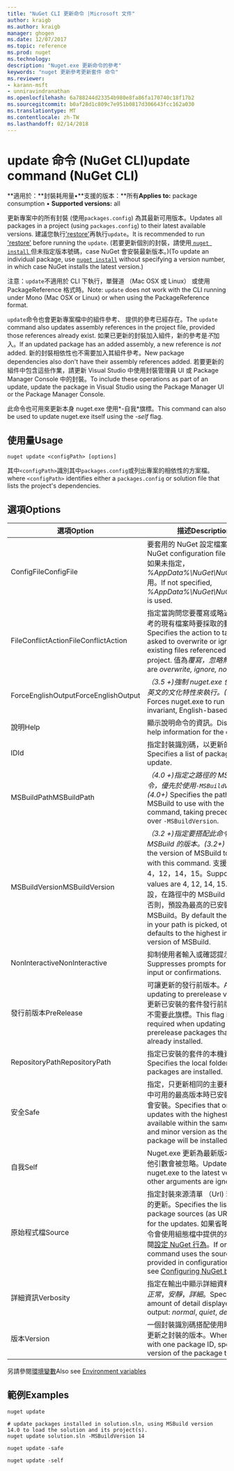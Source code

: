 ```yaml
---
title: "NuGet CLI 更新命令 |Microsoft 文件"
author: kraigb
ms.author: kraigb
manager: ghogen
ms.date: 12/07/2017
ms.topic: reference
ms.prod: nuget
ms.technology: 
description: "Nuget.exe 更新命令的參考"
keywords: "nuget 更新參考更新套件 命令"
ms.reviewer:
- karann-msft
- unniravindranathan
ms.openlocfilehash: 6a788244d23354b980e8fa86fa170740c18f17b2
ms.sourcegitcommit: b0af28d1c809c7e951b0817d306643fcc162a030
ms.translationtype: MT
ms.contentlocale: zh-TW
ms.lasthandoff: 02/14/2018
---
```

# <a name="update-command-nuget-cli"></a><span data-ttu-id="f3f50-104">update 命令 (NuGet CLI)</span><span class="sxs-lookup"><span data-stu-id="f3f50-104">update command (NuGet CLI)</span></span>

<span data-ttu-id="f3f50-105">**適用於：**封裝耗用量&bullet;**支援的版本：**所有</span><span class="sxs-lookup"><span data-stu-id="f3f50-105">**Applies to:** package consumption &bullet; **Supported versions:** all</span></span>

<span data-ttu-id="f3f50-106">更新專案中的所有封裝 (使用`packages.config`) 為其最新可用版本。</span><span class="sxs-lookup"><span data-stu-id="f3f50-106">Updates all packages in a project (using `packages.config`) to their latest available versions.</span></span> <span data-ttu-id="f3f50-107">建議您執行['restore'](cli-ref-restore.md)再執行`update`。</span><span class="sxs-lookup"><span data-stu-id="f3f50-107">It is recommended to run ['restore'](cli-ref-restore.md) before running the `update`.</span></span> <span data-ttu-id="f3f50-108">(若要更新個別的封裝，請使用[ `nuget install` ](cli-ref-install.md)但未指定版本號碼，case NuGet 會安裝最新版本。)</span><span class="sxs-lookup"><span data-stu-id="f3f50-108">(To update an individual package, use [`nuget install`](cli-ref-install.md) without specifying a version number, in which case NuGet installs the latest version.)</span></span>

<span data-ttu-id="f3f50-109">注意：`update`不適用於 CLI 下執行，單聲道 （Mac OSX 或 Linux） 或使用 PackageReference 格式時。</span><span class="sxs-lookup"><span data-stu-id="f3f50-109">Note: `update` does not work with the CLI running under Mono (Mac OSX or Linux) or when using the PackageReference format.</span></span>

<span data-ttu-id="f3f50-110">`update`命令也會更新專案檔中的組件參考、 提供的參考已經存在。</span><span class="sxs-lookup"><span data-stu-id="f3f50-110">The `update` command also updates assembly references in the project file, provided those references already exist.</span></span> <span data-ttu-id="f3f50-111">如果已更新的封裝加入組件，新的參考是*不*加入。</span><span class="sxs-lookup"><span data-stu-id="f3f50-111">If an updated package has an added assembly, a new reference is *not* added.</span></span> <span data-ttu-id="f3f50-112">新的封裝相依性也不需要加入其組件參考。</span><span class="sxs-lookup"><span data-stu-id="f3f50-112">New package dependencies also don't have their assembly references added.</span></span> <span data-ttu-id="f3f50-113">若要更新的組件中包含這些作業，請更新 Visual Studio 中使用封裝管理員 UI 或 Package Manager Console 中的封裝。</span><span class="sxs-lookup"><span data-stu-id="f3f50-113">To include these operations as part of an update, update the package in Visual Studio using the Package Manager UI or the Package Manager Console.</span></span>

<span data-ttu-id="f3f50-114">此命令也可用來更新本身 nuget.exe 使用*-自我*旗標。</span><span class="sxs-lookup"><span data-stu-id="f3f50-114">This command can also be used to update nuget.exe itself using the *-self* flag.</span></span>

## <a name="usage"></a><span data-ttu-id="f3f50-115">使用量</span><span class="sxs-lookup"><span data-stu-id="f3f50-115">Usage</span></span>

```cli
nuget update <configPath> [options]
```

<span data-ttu-id="f3f50-116">其中`<configPath>`識別其中`packages.config`或列出專案的相依性的方案檔。</span><span class="sxs-lookup"><span data-stu-id="f3f50-116">where `<configPath>` identifies either a `packages.config` or solution file that lists the project's dependencies.</span></span>

## <a name="options"></a><span data-ttu-id="f3f50-117">選項</span><span class="sxs-lookup"><span data-stu-id="f3f50-117">Options</span></span>

| <span data-ttu-id="f3f50-118">選項</span><span class="sxs-lookup"><span data-stu-id="f3f50-118">Option</span></span> | <span data-ttu-id="f3f50-119">描述</span><span class="sxs-lookup"><span data-stu-id="f3f50-119">Description</span></span> |
| --- | --- |
| <span data-ttu-id="f3f50-120">ConfigFile</span><span class="sxs-lookup"><span data-stu-id="f3f50-120">ConfigFile</span></span> | <span data-ttu-id="f3f50-121">要套用的 NuGet 設定檔案。</span><span class="sxs-lookup"><span data-stu-id="f3f50-121">The NuGet configuration file to apply.</span></span> <span data-ttu-id="f3f50-122">如果未指定， *%AppData%\NuGet\NuGet.Config*用。</span><span class="sxs-lookup"><span data-stu-id="f3f50-122">If not specified, *%AppData%\NuGet\NuGet.Config* is used.</span></span> |
| <span data-ttu-id="f3f50-123">FileConflictAction</span><span class="sxs-lookup"><span data-stu-id="f3f50-123">FileConflictAction</span></span> | <span data-ttu-id="f3f50-124">指定當詢問您要覆寫或略過專案所參考的現有檔案時要採取的動作。</span><span class="sxs-lookup"><span data-stu-id="f3f50-124">Specifies the action to take when asked to overwrite or ignore existing files referenced by the project.</span></span> <span data-ttu-id="f3f50-125">值為*覆寫，忽略無*。</span><span class="sxs-lookup"><span data-stu-id="f3f50-125">Values are *overwrite, ignore, none*.</span></span> |
| <span data-ttu-id="f3f50-126">ForceEnglishOutput</span><span class="sxs-lookup"><span data-stu-id="f3f50-126">ForceEnglishOutput</span></span> | <span data-ttu-id="f3f50-127">*（3.5 +)*強制 nuget.exe 使用不變，英文的文化特性來執行。</span><span class="sxs-lookup"><span data-stu-id="f3f50-127">*(3.5+)* Forces nuget.exe to run using an invariant, English-based culture.</span></span> |
| <span data-ttu-id="f3f50-128">說明</span><span class="sxs-lookup"><span data-stu-id="f3f50-128">Help</span></span> | <span data-ttu-id="f3f50-129">顯示說明命令的資訊。</span><span class="sxs-lookup"><span data-stu-id="f3f50-129">Displays help information for the command.</span></span> |
| <span data-ttu-id="f3f50-130">ID</span><span class="sxs-lookup"><span data-stu-id="f3f50-130">Id</span></span> | <span data-ttu-id="f3f50-131">指定封裝識別碼，以更新的清單。</span><span class="sxs-lookup"><span data-stu-id="f3f50-131">Specifies a list of package IDs to update.</span></span> |
| <span data-ttu-id="f3f50-132">MSBuildPath</span><span class="sxs-lookup"><span data-stu-id="f3f50-132">MSBuildPath</span></span> | <span data-ttu-id="f3f50-133">*（4.0 +)*指定之路徑的 MSBuild 命令，優先於使用`-MSBuildVersion`。</span><span class="sxs-lookup"><span data-stu-id="f3f50-133">*(4.0+)* Specifies the path of MSBuild to use with the command, taking precedence over `-MSBuildVersion`.</span></span> |
| <span data-ttu-id="f3f50-134">MSBuildVersion</span><span class="sxs-lookup"><span data-stu-id="f3f50-134">MSBuildVersion</span></span> | <span data-ttu-id="f3f50-135">*（3.2 +)*指定要搭配此命令使用 MSBuild 的版本。</span><span class="sxs-lookup"><span data-stu-id="f3f50-135">*(3.2+)* Specifies the version of MSBuild to be used with this command.</span></span> <span data-ttu-id="f3f50-136">支援的值為 4，12，14，15。</span><span class="sxs-lookup"><span data-stu-id="f3f50-136">Supported values are 4, 12, 14, 15.</span></span> <span data-ttu-id="f3f50-137">根據預設，在路徑中的 MSBuild 會挑出，否則，預設為最高的已安裝版本的 MSBuild。</span><span class="sxs-lookup"><span data-stu-id="f3f50-137">By default the MSBuild in your path is picked, otherwise it defaults to the highest installed version of MSBuild.</span></span> |
| <span data-ttu-id="f3f50-138">NonInteractive</span><span class="sxs-lookup"><span data-stu-id="f3f50-138">NonInteractive</span></span> | <span data-ttu-id="f3f50-139">抑制使用者輸入或確認提示。</span><span class="sxs-lookup"><span data-stu-id="f3f50-139">Suppresses prompts for user input or confirmations.</span></span> |
| <span data-ttu-id="f3f50-140">發行前版本</span><span class="sxs-lookup"><span data-stu-id="f3f50-140">PreRelease</span></span> | <span data-ttu-id="f3f50-141">可讓更新的發行前版本。</span><span class="sxs-lookup"><span data-stu-id="f3f50-141">Allows updating to prerelease versions.</span></span> <span data-ttu-id="f3f50-142">更新已安裝的套件發行前版本時，則不需要此旗標。</span><span class="sxs-lookup"><span data-stu-id="f3f50-142">This flag is not required when updating prerelease packages that are already installed.</span></span> |
| <span data-ttu-id="f3f50-143">RepositoryPath</span><span class="sxs-lookup"><span data-stu-id="f3f50-143">RepositoryPath</span></span> | <span data-ttu-id="f3f50-144">指定已安裝的套件的本機資料夾。</span><span class="sxs-lookup"><span data-stu-id="f3f50-144">Specifies the local folder where packages are installed.</span></span> |
| <span data-ttu-id="f3f50-145">安全</span><span class="sxs-lookup"><span data-stu-id="f3f50-145">Safe</span></span> | <span data-ttu-id="f3f50-146">指定，只更新相同的主要和次要版本中可用的最高版本時已安裝的封裝將會安裝。</span><span class="sxs-lookup"><span data-stu-id="f3f50-146">Specifies that only updates with the highest version available within the same major and minor version as the installed package will be installed.</span></span> |
| <span data-ttu-id="f3f50-147">自我</span><span class="sxs-lookup"><span data-stu-id="f3f50-147">Self</span></span> | <span data-ttu-id="f3f50-148">Nuget.exe 更新為最新版本。所有其他引數會被忽略。</span><span class="sxs-lookup"><span data-stu-id="f3f50-148">Updates nuget.exe to the latest version; all other arguments are ignored.</span></span> |
| <span data-ttu-id="f3f50-149">原始程式檔</span><span class="sxs-lookup"><span data-stu-id="f3f50-149">Source</span></span> | <span data-ttu-id="f3f50-150">指定封裝來源清單 （Url) 若要使用的更新。</span><span class="sxs-lookup"><span data-stu-id="f3f50-150">Specifies the list of package sources (as URLs) to use for the updates.</span></span> <span data-ttu-id="f3f50-151">如果省略，則此命令會使用組態檔中提供的來源，請參閱[設定 NuGet 行為](../consume-packages/configuring-nuget-behavior.md)。</span><span class="sxs-lookup"><span data-stu-id="f3f50-151">If omitted, the command uses the sources provided in configuration files, see [Configuring NuGet behavior](../consume-packages/configuring-nuget-behavior.md).</span></span> |
| <span data-ttu-id="f3f50-152">詳細資訊</span><span class="sxs-lookup"><span data-stu-id="f3f50-152">Verbosity</span></span> | <span data-ttu-id="f3f50-153">指定在輸出中顯示詳細資料的數量：*正常*，*安靜*，*詳細*。</span><span class="sxs-lookup"><span data-stu-id="f3f50-153">Specifies the amount of detail displayed in the output: *normal*, *quiet*, *detailed*.</span></span> |
| <span data-ttu-id="f3f50-154">版本</span><span class="sxs-lookup"><span data-stu-id="f3f50-154">Version</span></span> | <span data-ttu-id="f3f50-155">一個封裝識別碼搭配使用時，指定要更新之封裝的版本。</span><span class="sxs-lookup"><span data-stu-id="f3f50-155">When used with one package ID, specifies the version of the package to update.</span></span> |

<span data-ttu-id="f3f50-156">另請參閱[環境變數](cli-ref-environment-variables.md)</span><span class="sxs-lookup"><span data-stu-id="f3f50-156">Also see [Environment variables](cli-ref-environment-variables.md)</span></span>

## <a name="examples"></a><span data-ttu-id="f3f50-157">範例</span><span class="sxs-lookup"><span data-stu-id="f3f50-157">Examples</span></span>

```cli
nuget update

# update packages installed in solution.sln, using MSBuild version 14.0 to load the solution and its project(s).
nuget update solution.sln -MSBuildVersion 14

nuget update -safe

nuget update -self
```
